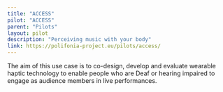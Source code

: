 ```yaml
---
title: "ACCESS"
pilot: "ACCESS"
parent: "Pilots"
layout: pilot
description: "Perceiving music with your body"
link: https://polifonia-project.eu/pilots/access/
--- 
```

The aim of this use case is to co-design, develop and evaluate wearable haptic technology to enable people who are Deaf or hearing impaired to engage as audience members in live performances.

